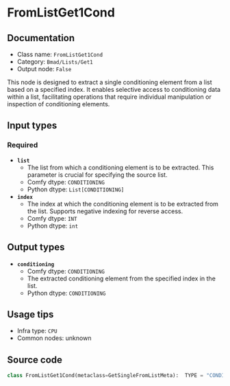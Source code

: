 # FromListGet1Cond
## Documentation
- Class name: `FromListGet1Cond`
- Category: `Bmad/Lists/Get1`
- Output node: `False`

This node is designed to extract a single conditioning element from a list based on a specified index. It enables selective access to conditioning data within a list, facilitating operations that require individual manipulation or inspection of conditioning elements.
## Input types
### Required
- **`list`**
    - The list from which a conditioning element is to be extracted. This parameter is crucial for specifying the source list.
    - Comfy dtype: `CONDITIONING`
    - Python dtype: `List[CONDITIONING]`
- **`index`**
    - The index at which the conditioning element is to be extracted from the list. Supports negative indexing for reverse access.
    - Comfy dtype: `INT`
    - Python dtype: `int`
## Output types
- **`conditioning`**
    - Comfy dtype: `CONDITIONING`
    - The extracted conditioning element from the specified index in the list.
    - Python dtype: `CONDITIONING`
## Usage tips
- Infra type: `CPU`
- Common nodes: unknown


## Source code
```python
class FromListGet1Cond(metaclass=GetSingleFromListMeta):  TYPE = "CONDITIONING"

```
